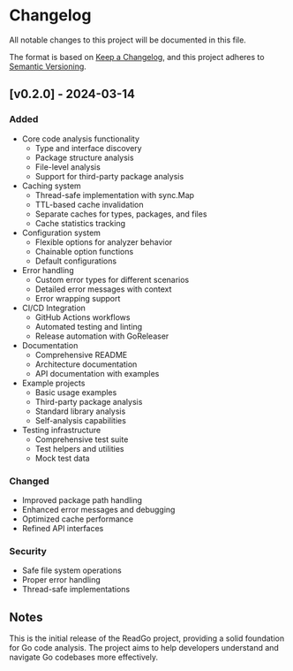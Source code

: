 # Changelog

All notable changes to this project will be documented in this file.

The format is based on [Keep a Changelog](https://keepachangelog.com/en/1.0.0/),
and this project adheres to [Semantic Versioning](https://semver.org/spec/v2.0.0.html).

## [v0.2.0] - 2024-03-14

### Added
- Core code analysis functionality
  - Type and interface discovery
  - Package structure analysis
  - File-level analysis
  - Support for third-party package analysis
- Caching system
  - Thread-safe implementation with sync.Map
  - TTL-based cache invalidation
  - Separate caches for types, packages, and files
  - Cache statistics tracking
- Configuration system
  - Flexible options for analyzer behavior
  - Chainable option functions
  - Default configurations
- Error handling
  - Custom error types for different scenarios
  - Detailed error messages with context
  - Error wrapping support
- CI/CD Integration
  - GitHub Actions workflows
  - Automated testing and linting
  - Release automation with GoReleaser
- Documentation
  - Comprehensive README
  - Architecture documentation
  - API documentation with examples
- Example projects
  - Basic usage examples
  - Third-party package analysis
  - Standard library analysis
  - Self-analysis capabilities
- Testing infrastructure
  - Comprehensive test suite
  - Test helpers and utilities
  - Mock test data

### Changed
- Improved package path handling
- Enhanced error messages and debugging
- Optimized cache performance
- Refined API interfaces

### Security
- Safe file system operations
- Proper error handling
- Thread-safe implementations

## Notes
This is the initial release of the ReadGo project, providing a solid foundation for Go code analysis.
The project aims to help developers understand and navigate Go codebases more effectively. 